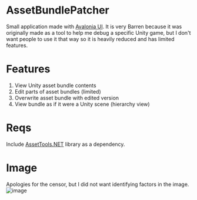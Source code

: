 # AssetBundlePatcher

Small application made with [Avalonia UI](https://github.com/avaloniaui/avalonia).
It is very Barren because it was originally made as a tool to help me debug a specific Unity game, but I don't want people to use it that way so it is heavily reduced and has limited features.

# Features

1. View Unity asset bundle contents
2. Edit parts of asset bundles (limited)
3. Overwrite asset bundle with edited version
4. View bundle as if it were a Unity scene (hierarchy view)

# Reqs

Include [AssetTools.NET](https://github.com/nesrak1/AssetsTools.NET) library as a dependency.

# Image
Apologies for the censor, but I did not want identifying factors in the image.
![image](https://github.com/user-attachments/assets/7c6084ac-8422-4327-87a7-48f972f5acb8)
